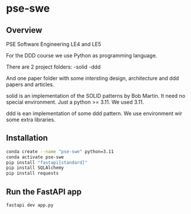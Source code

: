 # pse-swe

## Overview

PSE Software Engineering LE4 and LE5

For the DDD course we use Python as programming language.

There are 2 project folders:
-solid
-ddd

And one paper folder with some intersting design, architecture and ddd papers and articles.

solid is an implementation of the SOLID patterns by Bob Martin. It need no special environment. Just a python >= 3.11. We used 3.11.

ddd is ean implementation of some ddd pattern. We use environment wir some extra libraries.

## Installation

```bash
conda create --name "pse-swe" python=3.11
conda activate pse-swe
pip install "fastapi[standard]"
pip install SQLAlchemy
pip install requests
```

## Run the FastAPI app

```bash
fastapi dev app.py
```
